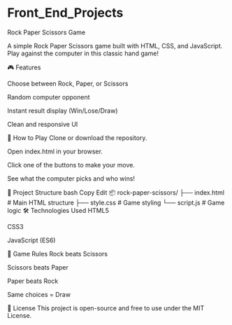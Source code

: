 # Front_End_Projects
Rock Paper Scissors Game

A simple Rock Paper Scissors game built with HTML, CSS, and JavaScript. Play against the computer in this classic hand game!

🎮 Features

Choose between Rock, Paper, or Scissors

Random computer opponent

Instant result display (Win/Lose/Draw)

Clean and responsive UI

🚀 How to Play
Clone or download the repository.

Open index.html in your browser.

Click one of the buttons to make your move.

See what the computer picks and who wins!

📁 Project Structure
bash
Copy
Edit
📦 rock-paper-scissors/
├── index.html     # Main HTML structure
├── style.css      # Game styling
└── script.js      # Game logic
🛠️ Technologies Used
HTML5

CSS3

JavaScript (ES6)

🧠 Game Rules
Rock beats Scissors

Scissors beats Paper

Paper beats Rock

Same choices = Draw

📄 License
This project is open-source and free to use under the MIT License.
